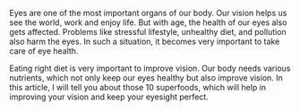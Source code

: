 Eyes are one of the most important organs of our body. Our vision helps us see the world, work and enjoy life. But with age, the health of our eyes also gets affected. Problems like stressful lifestyle, unhealthy diet, and pollution also harm the eyes. In such a situation, it becomes very important to take care of eye health.

Eating right diet is very important to improve vision. Our body needs various nutrients, which not only keep our eyes healthy but also improve vision. In this article, I will tell you about those 10 superfoods, which will help in improving your vision and keep your eyesight perfect.
